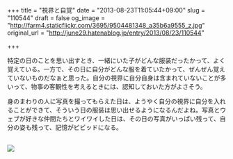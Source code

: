 +++
title = "視界と自覚"
date = "2013-08-23T11:05:44+09:00"
slug = "110544"
draft = false
og_image = "http://farm4.staticflickr.com/3695/9504481348_a35b6a9555_z.jpg"
original_url = "http://june29.hatenablog.jp/entry/2013/08/23/110544"

+++

<p>特定の日のことを思い出すとき、一緒にいた子がどんな服装だったかって、よく覚えている。一方で、その日に自分がどんな服を着ていたかって、ぜんぜん覚えていないものだなぁと思った。自分の視界に自分自身は含まれていないことが多いって、物事の客観性を考えるときには、認知しておいた方がよさそう。</p>
<p>身のまわりの人に写真を撮ってもらえた日は、ようやく自分の視界に自分を入れることができて、そういう日の服装は思い出せるようになるんだよね。写真とウェブが好きな仲間たちとワイワイした日は、その日の写真がいっぱい残って、自分の姿も残って、記憶がビビッドになる。</p>
<p><a href="http://www.flickr.com/photos/asonas/9504481348/"><br>
  <img src="http://farm4.staticflickr.com/3695/9504481348_a35b6a9555_z.jpg"><br>
</a></p>
